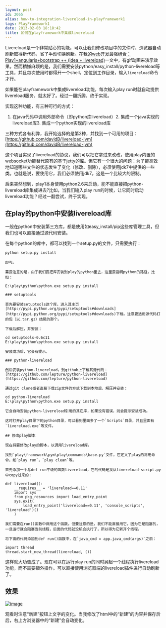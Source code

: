 ```yaml
---
layout: post
id: 2065
alias: how-to-integration-livereload-in-playframework1
tags: PlayFramework1
date: 2013-02-03 18:18:42
title: 如何在playframework中集成livereload
---
```


Livereload是一个非常贴心的功能，可以让我们修改项目中的文件时，浏览器自动刷新取得新代码，省了手动切换刷新。在[我的web开发最强组合：Play1+angularjs+bootstrap ++ (idea + livereload)](http://freewind.me/blog/20121226/1167.html)一文中，有gif动画来演示效果。然而稍嫌麻烦的是，我们需要安装python/easy_install/python-livereload等工具，并且每次使用时都得开一个shell，定位到工作目录，输入`livereload`命令才行。

如果能在playframework中集成livereload功能，每次输入play run时就自动提供livereload服务，就太好了。经过一翻折腾，终于实现。

实现这种功能，有三种可行的方式：

1.  在java代码中调用外部命令（即python库livereload）2.  集成一个java实现的livereload库3.  集成一个python实现的livereload库

三种方式各有利弊，我开始选择的是第2种，并找到一个可用的项目：[https://github.com/davidB/livereload-jvm](https://github.com/davidB/livereload-jvm)

这个项目实现了livereload的协议，我们可以把它拿过来改改，使用play内置的websocket功能替代原有的基于jetty的库。但它有一个很大的问题：为了能高效地知道哪些文件的状态发生了变化（修改、删除），必须使用jdk7中提供的一些类。也就是说，要使用它，我们必须使用jdk7。这是一个比较大的限制。

后来突然想到，play1本身使用python2.6来启动，能不能直接把python-livereload库集成进去?比如，当我们输入play run的时候，让它同时启动livereload功能？经过一翻尝试，终于实现。

## 在play的python中安装livereload库

一般在python中安装第三方库，都是使用如easy_install/pip这些库管理工具，但我们也可以直接通过源代码安装。

在每个python的库中，都可以找到一个setup.py的文件，只需要执行：

    python setup.py install

    即可。

    需要注意的是，由于我们要把库安装到play的python里去，这里要指明python的路径，比如：

    E:\play\python\python.exe setup.py install

    ### setuptools

    首先要安装setuptools这个库，进入其主页[http://pypi.python.org/pypi/setuptools#downloads](http://pypi.python.org/pypi/setuptools#downloads)下载。注意要选用源代码打的包（以.tar.gz）结尾的那个。

    下载后解压，并安装：

    cd setuptools-0.6c11
    E:\play\python\python.exe setup.py install

    安装成功后，它会有提示。

    ### python-livereload

    然后安装python-livereload，到github上下载其源代码：[https://github.com/lepture/python-livereload](https://github.com/lepture/python-livereload)

    通过git clone或者直接下载zip文件的方式下载到本地后，解压并安装：

    cd python-livereload
    E:\play\python\python.exe setup.py install

    它会自动安装python-livereload引用的其它库，如果没有错误，则会提示安装成功。

    这时打开play目录下的python目录，可以看到里面多了一个`Scripts`目录，并且里面有`livereload.exe`等文件。

    ## 修改play脚本

    现在将要修改play的脚本，以调用livereload库。

    找到`play\framework\pym\play\commands\base.py`文件，它定义了play的常用命令，如`play run`，`play clean`等。

    首先添加一个与def run平级的函数livereload，它的代码是我从livereload-script.py中copy过来的：

    def livereload():
        __requires__ = 'livereload==0.11'
        import sys
        from pkg_resources import load_entry_point
        sys.exit(
            load_entry_point('livereload==0.11', 'console_scripts', 'livereload')()
        )

    我们需要在run()函数中调用这个函数，但要注意的是，我们不能直接用它，因为它是阻塞的，一旦运行就会阻塞当前线程，后面的代码就没机会执行了，所以得为它新开个线程。

    将下面的代码添加到def run()函数中，在`java_cmd = app.java_cmd(args)`之前：

    import thread
    thread.start_new_thread(livereload, ())

这样就大功告成了。现在可以在运行play run的同时另起一个线程执行livereload功能，而不需要额外操作。可以直接使用浏览器端的livereload插件进行自动刷新了。

## 效果

[![image](http://freewind.me/wp-content/uploads/2013/02/play-livereload.gif "image")](http://freewind.me/wp-content/uploads/2013/02/play-livereload.gif)

观看时注意“新建”按钮上文字的变化。当我修改了html中的“新建”的内容并保存后后，右上方浏览器中的“新建”会自动变化。
